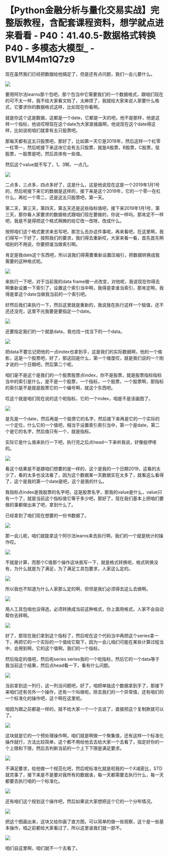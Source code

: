 # 【Python金融分析与量化交易实战】完整版教程，含配套课程资料，想学就点进来看看 - P40：41.40.5-数据格式转换P40 - 多模态大模型_ - BV1LM4m1Q7z9

现在虽然我们已经把数据给他搞定了，但是还有点问题，我们一会儿要什么。

![](img/514495625054c54f869db9b8b6401480_1.png)

要用阿尔法learns那个包吧，那个包当中它需要我们的一个数据格式，跟咱们现在的可不太一样，我不给大家看文档了，太麻烦了，我就给大家来说人家要什么格式，它要求你的数据格式这样，比如现在你看啊。

就是你这个这是数据，这都是一个date，它都是一天的吧，他不是那样，他是这样一个指标，他说哎呀现在这个date为大家直接画啊，他说现在这个date得这样，比如说呃咱们就拿有五只股票吧。

那每天都有这五只股票吧，那好了，比如第一天它是2019年，然后这样一个杠零一杠零一，然后呢接下来这块它会有五只股票，就是A股票，B股票，C股票，低股票，一股票是吧，然后具体有一些值。

然后这个value就不写了，1。3啊，一点几。

![](img/514495625054c54f869db9b8b6401480_3.png)

二点多，三点多，四点多好了，这是什么，这是他说现在这是一个2019年1月1号的，然后呢接下来它的数据是这样的，接下来是这个2019年，它的一个零一在杠什么，再杠一个零二，还是这五只股票吧，第一天。

第二天，第三天，第四天，第五天还是这些指标值吧，接下来2019年1月1号，第三天，那你看人家要求的数据格式跟咱们现在要做的，你说一样吗，那肯定不一样吧，我是不是得把这个格式稍微的给它改一改呀，改成什么。

按照咱们这个格式要求来去写吧，那怎么去办这件事呢，再来看吧，在这里啊，我们得写一下好了，按照我们的要求，我们得去重新哎，大家来看一看，首先首先啊咱别的不用说，你要把谁当做索引啊。

肯定是我date这个东西吧，所以说我们得需要重新设置压缩引，把数据转换成我需要的这种格式呃。

![](img/514495625054c54f869db9b8b6401480_5.png)

来执行一下吧，对于当前我的data frame做一点改变，对他呢，我说现在你得去啊重新设置一下索引了，设置这个索引当中啊，我得是拿谁当索引，那肯定啊，我得是拿这个date当做我当前的一个索引吧。

好然后我们来执行一下，然后这里就是重新的，我说我在执行这样一个赋值，还不还还没完，这里不光我要是要指定一个date。



![](img/514495625054c54f869db9b8b6401480_7.png)

还要指定我们的一个就是data，我也找一找当下的一个data。

![](img/514495625054c54f869db9b8b6401480_9.png)

把data不要忘记把他的一点index也拿到手，这是我们的实际数据啊，他的一个缩影，这是一个股票吧，好了，那这回是什么，第一个维度哎，就是我们说的一个刚才说的一个日期吧，然后第二个呢。

咱们是不是这个是我们的一个股票股票点index，你不是股票，就是股票指标指标当中的索引是什么，是不是一个股票，一个指标，一个股票，一个股票啊，那指标的索引是不是就是股票它的一个编号啊，就这个东西吧。

哎这个就是咱们现在说的这个呃指标，它的一个index，咱是不是该画图了。

![](img/514495625054c54f869db9b8b6401480_11.png)

是先是一个date，然后再是一个股票它的名字，然后接下来再是它的一个实际的一个定位，什么它的一个值吧，相当于设置索引索引当中，第一个是date，第二个是它的名字，然后值只有一个，就是指标。

实际它是什么值来执行一下吧，执行完之后点head一下来听我说，好像挺啰嗦的。

![](img/514495625054c54f869db9b8b6401480_13.png)

看这个结果是不是跟咱们想要的是一样的，这个是我的一个日期2019，这看的太少了，看的太多也没法看了，因为这个数据某一天数据实在太多了，就看这么看得了，这个是我的第一个date是吧，这个是我的什么。

我指标点index是我股票的名字吧，这是股票名字，那我的value是什么，value只有一个了，就是当前这个指标值它等于多少吧，那好了，现在我们基本上把咱们要做的事都做出来了吧，拿到什么了。

已经拿到了咱们现在想要的一份书数据了。

![](img/514495625054c54f869db9b8b6401480_15.png)

那一会儿呢，咱们就能拿这个阿尔法learns来去执行啊，我们的一个就是统计的操作哎。

![](img/514495625054c54f869db9b8b6401480_17.png)

不就是计算，而那个C值那个操作这块我写一下，就是格式转换呃，格式转换没有，为什么就是为了满足，为了满足工具包要求，人家这么定的。



![](img/514495625054c54f869db9b8b6401480_19.png)

所以我也不知道为什么人家那么定的啊，但但是我们必须得去这么去做啊。

![](img/514495625054c54f869db9b8b6401480_21.png)

用人工具包咱也没得选，必须转换成当前这种格式，你上面用格式，人家不会自动帮你去转啊。

![](img/514495625054c54f869db9b8b6401480_23.png)

好了，那现在我们拿到这个指标了，然后呢在这个代码当中再把这个series拿一下，再把它的一个实际的一个值给它取下，因为一会儿咱们可能在某些计算过程当中，会用到啊，它的这个值啊，我们的一个指标。

然后指定的值吧，然后呃series series我的一个呃指标，然后它的一个data等于我当前这个结果，然后点head看一下，看有什么问题。



![](img/514495625054c54f869db9b8b6401480_25.png)

当前拿到这一列行，这一列没问题吧，好了，咱把单独这个数据拿到手了，那接下来咱们还有另外一个操作，还有一个叫做呃，除去我们的一个异常值，还有咱们的一个标准化的操作吧，这个啊在这里呃。

咱因为跟之前都是一样的，就不给大家一个一个去说了，直接把这个复制款就可以了。

![](img/514495625054c54f869db9b8b6401480_27.png)

这块就是它的一个预处理操作啊，咱们就是啊做一个聚集值，还有这样一个标准化操作就行，方法比较简单，这个都不用给他去去给大家一个去看了，指定好你的一个上限和下限，然后去判断当前的一个上下下限是满足要求。



![](img/514495625054c54f869db9b8b6401480_29.png)

不满足要求，给他做一个规范化吧，然后呢标准化就是呃我的一个X减密比，STD就完事了，接下来是不是要对我所有的数据诶，每一天都需要去执行什么，每一天都要去执行咱的一个标准化。



![](img/514495625054c54f869db9b8b6401480_31.png)

还有咱们这个规划这个操作吧，然后如果说大家想把这个它的一个分布情况。

![](img/514495625054c54f869db9b8b6401480_33.png)

把这个图画出来，这块又给你画了直方图，可以简单的做一些观察，这个是一些基本操作，咱之前都给大家看过了，所以这里诶我们就一部不。



![](img/514495625054c54f869db9b8b6401480_35.png)

咱们自这里啊，咱们就不一个去看了。
